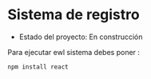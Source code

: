 <h1> Sistema de registro</h1>

- Estado del proyecto: En construcción

Para ejecutar ewl sistema debes poner :

```npm install react```
